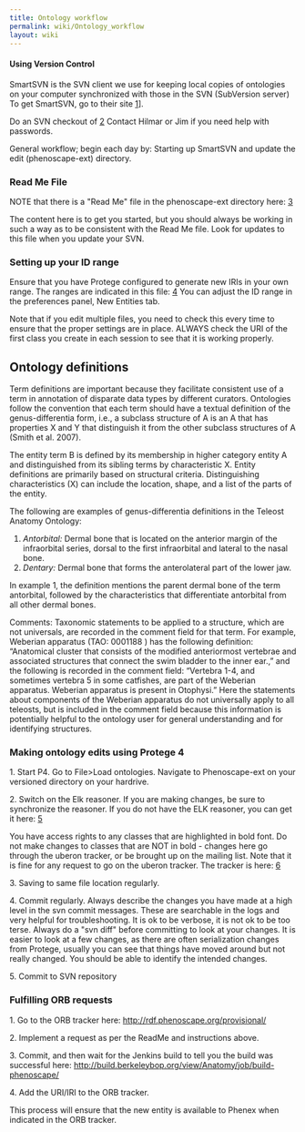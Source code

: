 ```yaml
---
title: Ontology workflow
permalink: wiki/Ontology_workflow
layout: wiki
---
```


#### Using Version Control

SmartSVN is the SVN client we use for keeping local copies of ontologies
on your computer synchronized with those in the SVN (SubVersion server)
To get SmartSVN, go to their site
[1](http://www.smartsvn.com/SmartSVN)\].

Do an SVN checkout of
[2](http://phenoscape.svn.sourceforge.net/viewvc/phenoscape/trunk/vocab/)
Contact Hilmar or Jim if you need help with passwords.

General workflow; begin each day by: Starting up SmartSVN and update the
edit (phenoscape-ext) directory.

### Read Me File

NOTE that there is a "Read Me" file in the phenoscape-ext directory
here:
[3](http://phenoscape.svn.sourceforge.net/viewvc/phenoscape/trunk/vocab/edit/README.txt?view=log)

The content here is to get you started, but you should always be working
in such a way as to be consistent with the Read Me file. Look for
updates to this file when you update your SVN.

### Setting up your ID range

Ensure that you have Protege configured to generate new IRIs in your own
range. The ranges are indicated in this file:
[4](http://phenoscape.svn.sourceforge.net/viewvc/phenoscape/trunk/vocab/edit/phenoscape-idranges.owl?view=log)
You can adjust the ID range in the preferences panel, New Entities tab.

Note that if you edit multiple files, you need to check this every time
to ensure that the proper settings are in place. ALWAYS check the URI of
the first class you create in each session to see that it is working
properly.

## Ontology definitions

Term definitions are important because they facilitate consistent use of
a term in annotation of disparate data types by different curators.
Ontologies follow the convention that each term should have a textual
definition of the genus-differentia form, i.e., a subclass structure of
A is an A that has properties X and Y that distinguish it from the other
subclass structures of A (Smith et al. 2007).

The entity term B is defined by its membership in higher category entity
A and distinguished from its sibling terms by characteristic X. Entity
definitions are primarily based on structural criteria. Distinguishing
characteristics (X) can include the location, shape, and a list of the
parts of the entity.

The following are examples of genus-differentia definitions in the
Teleost Anatomy Ontology:

1.  *Antorbital:* Dermal bone that is located on the anterior margin of
    the infraorbital series, dorsal to the first infraorbital and
    lateral to the nasal bone.
2.  *Dentary:* Dermal bone that forms the anterolateral part of the
    lower jaw.

In example 1, the definition mentions the parent dermal bone of the term
antorbital, followed by the characteristics that differentiate
antorbital from all other dermal bones.

Comments: Taxonomic statements to be applied to a structure, which are
not universals, are recorded in the comment field for that term. For
example, Weberian apparatus (TAO: 0001188 ) has the following
definition: “Anatomical cluster that consists of the modified
anteriormost vertebrae and associated structures that connect the swim
bladder to the inner ear.,” and the following is recorded in the comment
field: “Vertebra 1-4, and sometimes vertebra 5 in some catfishes, are
part of the Weberian apparatus. Weberian apparatus is present in
Otophysi.” Here the statements about components of the Weberian
apparatus do not universally apply to all teleosts, but is included in
the comment field because this information is potentially helpful to the
ontology user for general understanding and for identifying structures.

### Making ontology edits using Protege 4

1\. Start P4. Go to File\>Load ontologies. Navigate to Phenoscape-ext on
your versioned directory on your hardrive.

2\. Switch on the Elk reasoner. If you are making changes, be sure to
synchronize the reasoner. If you do not have the ELK reasoner, you can
get it here: [5](http://code.google.com/p/elk-reasoner/downloads/list)

You have access rights to any classes that are highlighted in bold font.
Do not make changes to classes that are NOT in bold - changes here go
through the uberon tracker, or be brought up on the mailing list. Note
that it is fine for any request to go on the uberon tracker. The tracker
is here:
[6](https://github.com/cmungall/uberon/issues?direction=desc&sort=created&state=open)

3\. Saving to same file location regularly.

4\. Commit regularly. Always describe the changes you have made at a
high level in the svn commit messages. These are searchable in the logs
and very helpful for troubleshooting. It is ok to be verbose, it is not
ok to be too terse. Always do a "svn diff" before committing to look at
your changes. It is easier to look at a few changes, as there are often
serialization changes from Protege, usually you can see that things have
moved around but not really changed. You should be able to identify the
intended changes.

5\. Commit to SVN repository

### Fulfilling ORB requests

1\. Go to the ORB tracker here: <http://rdf.phenoscape.org/provisional/>

2\. Implement a request as per the ReadMe and instructions above.

3\. Commit, and then wait for the Jenkins build to tell you the build
was successful here:
<http://build.berkeleybop.org/view/Anatomy/job/build-phenoscape/>

4\. Add the URI/IRI to the ORB tracker.

This process will ensure that the new entity is available to Phenex when
indicated in the ORB tracker.
